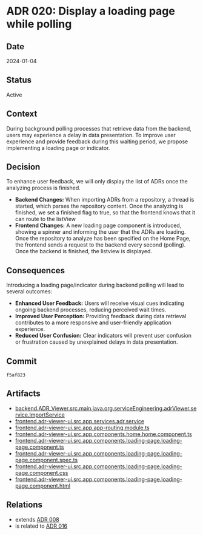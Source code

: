 # ADR 020: Display a loading page while polling

## Date

2024-01-04

## Status

Active

## Context

During background polling processes that retrieve data from the backend, users may experience a delay in data presentation. To improve user experience and provide feedback during this waiting period, we propose implementing a loading page or indicator.

## Decision

To enhance user feedback, we will only display the list of ADRs once the analyzing process is finished.

- **Backend Changes:** When importing ADRs from a repository, a thread is started, which parses the repository content. Once the analyzing is finished, we set a finished flag to true, so that the frontend knows that it can route to the listView
- **Frontend Changes:** A new loading page component is introduced, showing a spinner and informing the user that the ADRs are loading. Once the repository to analyze has been specified on the Home Page, the frontend sends a request to the backend every second (polling). Once the backend is finished, the listview is displayed.

## Consequences

Introducing a loading page/indicator during backend polling will lead to several outcomes:

- **Enhanced User Feedback:** Users will receive visual cues indicating ongoing backend processes, reducing perceived wait times.
- **Improved User Perception:** Providing feedback during data retrieval contributes to a more responsive and user-friendly application experience.
- **Reduced User Confusion:** Clear indicators will prevent user confusion or frustration caused by unexplained delays in data presentation.

## Commit

`f5af823`

## Artifacts

- [backend.ADR_Viewer.src.main.java.org.serviceEngineering.adrViewer.service.ImportService](../../backend/ADR_Viewer/src/main/java/org/serviceEngineering/adrViewer/service/ImportService.java)
- [frontend.adr-viewer-ui.src.app.services.adr.service](../../frontend/adr-viewer-ui/src/app/services/adr.service.ts)
- [frontend.adr-viewer-ui.src.app.app-routing.module.ts](../../frontend/adr-viewer-ui/src/app/app-routing.module.ts)
- [frontend.adr-viewer-ui.src.app.components.home.home.component.ts](../../frontend/adr-viewer-ui/src/app/components/home.home.component.ts)
- [frontend.adr-viewer-ui.src.app.components.loading-page.loading-page.component.ts](../../frontend/adr-viewer-ui/src/app/components/loading-page/loading-page.component.ts)
- [frontend.adr-viewer-ui.src.app.components.loading-page.loading-page.component.spec.ts](../../frontend/adr-viewer-ui/src/app/components/loading-page/loading-page.component.spec.ts)
- [frontend.adr-viewer-ui.src.app.components.loading-page.loading-page.component.css](../../frontend/adr-viewer-ui/src/app/components/loading-page/loading-page.component.css)
- [frontend.adr-viewer-ui.src.app.components.loading-page.loading-page.component.html](../../frontend/adr-viewer-ui/src/app/components/loading-page/loading-page.component.html)

## Relations

- extends [ADR 008](adr-008.md)
- is related to [ADR 016](adr-016.md)
